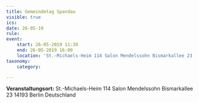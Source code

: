 ```yaml
---
title: Gemeindetag Spandau
visible: true
ics: 
date: 26-05-19
rule: 
event:
	start: 26-05-2019 11:30
	end: 26-05-2019 16:00
	location: 'St.-Michaels-Heim 114 Salon Mendelssohn Bismarkallee 23 14193 Berlin Deutschland'
taxonomy:
	category: 

---
```




**Veranstaltungsort:** St.-Michaels-Heim
114 Salon Mendelssohn
Bismarkallee 23
14193 Berlin
Deutschland

